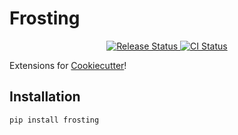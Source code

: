 # Frosting

<p align="center">
<a href="https://pypi.python.org/pypi/frosting">
    <img src="https://img.shields.io/pypi/v/frosting.svg"
        alt = "Release Status">
</a>
<a href="https://github.com/ryangallen/frosting/actions">
    <img src="https://github.com/ryangallen/frosting/actions/workflows/main.yml/badge.svg?branch=release" alt="CI Status">
</a>
<!-- <a href="https://frosting.readthedocs.io/en/latest/?badge=latest">
    <img src="https://readthedocs.org/projects/frosting/badge/?version=latest" alt="Documentation Status">
</a> -->
</p>

Extensions for [Cookiecutter](https://github.com/cookiecutter/cookiecutter)!

<!-- [Documentation](https://frosting.readthedocs.io) -->

## Installation

`pip install frosting`
